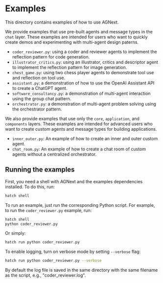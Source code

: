 # Examples

This directory contains examples of how to use AGNext.

We provide examples that use pre-built agents and message types in the `chat` layer.
These examples are intended for users who want to quickly create
demos and experimenting with multi-agent design paterns.

- `coder_reviewer.py`: using a coder and reviewer agents to implement the
    reflection pattern for code generation.
- `illustrator_critics.py`: using an illustrator, critics and descriptor agent
    to implement the reflection pattern for image generation.
- `chest_game.py`: using two chess player agents to demonstrate tool use and reflection
    on tool use.
- `assistant.py`: a demonstration of how to use the OpenAI Assistant API to create
    a ChatGPT agent.
- `software_consultancy.py`: a demonstration of multi-agent interaction using
    the group chat pattern.
- `orchestrator.py`: a demonstration of multi-agent problem solving using
    the orchestrator pattern.

We also provide examples that use only the `core`, `application`, and `components` layers.
These examples are intended for advanced users who want to create
custom agents and message types for building applications.

- `inner_outer.py`: An example of how to create an inner and outer custom agent.
- `chat_room.py`: An example of how to create a chat room of custom agents without
    a centralized orchestrator.

## Running the examples

First, you need a shell with AGNext and the examples dependencies installed. To do this, run:

```bash
hatch shell
```

To run an example, just run the corresponding Python script. For example, to run the `coder_reviewer.py` example, run:

```bash
hatch shell
python coder_reviewer.py
```

Or simply:

```bash
hatch run python coder_reviewer.py
```

To enable logging, turn on verbose mode by setting `--verbose` flag:

```bash
hatch run python coder_reviewer.py --verbose
```

By default the log file is saved in the same directory with the same filename
as the script, e.g., "coder_reviewer.log".
